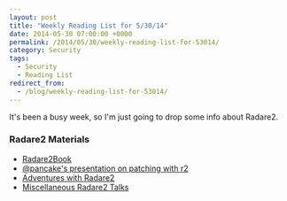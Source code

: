 ```yaml
---
layout: post
title: "Weekly Reading List for 5/30/14"
date: 2014-05-30 07:00:00 +0000
permalink: /2014/05/30/weekly-reading-list-for-53014/
category: Security
tags:
  - Security
  - Reading List
redirect_from:
  - /blog/weekly-reading-list-for-53014/
---
```

It's been a busy week, so I'm just going to drop some info about Radare2.

### Radare2 Materials
- [Radare2Book](https://github.com/Maijin/radare2book)
- [@pancake's presentation on patching with r2](http://radare.org/get/ncn2010.pdf)
- [Adventures with Radare2](http://canthack.org/2011/07/adventures-with-radare-1-a-simple-shellcode-analysis/)
- [Miscellaneous Radare2 Talks](http://radare.org/y/?p=talks)
